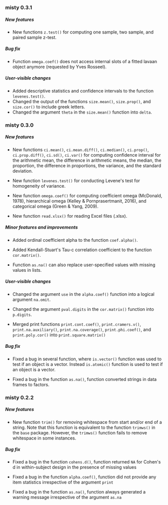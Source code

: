 ### misty 0.3.1

##### New features
* New functions `z.test()` for computing one sample, two sample, and paired sample z-test.

##### Bug fix
* Function `omega.coef()` does not access internal slots of a fitted lavaan object anymore (requested by Yves Rosseel).

##### User-visible changes
* Added descriptive statistics and confidence intervals to the function `levenes.test()`.
* Changed the output of the functions `size.mean()`, `size.prop()`, and `size.cor()` to include greek letters.
* Changed the argument `theta` in the `size.mean()` function into `delta`.

### misty 0.3.0

##### New features
* New functions `ci.mean()`, `ci.mean.diff()`, `ci.median()`, `ci.prop()`, `ci.prop.diff()`, `ci.sd()`, `ci.var()` for computing confidence interval for the arithmetic mean, the difference in arithmetic means, the median, the proportion, the difference in proportions, the variance, and the standard deviation.

* New function `levenes.test()` for conducting Levene's test for homogeneity of variance. 

* New function `omega.coef()` for computing coefficient omega (McDonald, 1978), hierarchical omega (Kelley & Pornprasertmanit, 2016), and categorical omega (Green & Yang, 2009).

* New function `read.xlsx()` for reading Excel files (.xlsx).

##### Minor features and improvements
* Added ordinal coefficient alpha to the function `coef.alpha()`.

* Added Kendall-Stuart's Tau-c correlation coefficient to the function `cor.matrix()`.

* Function `as.na()` can also replace user-specified values with missing values in lists.

##### User-visible changes
* Changed the argument `use` in the `alpha.coef()` function into a logical argument `na.omit`.

* Changed the argument `pval.digits` in the `cor.matrix()` function into `p.digits`.

* Merged print functions `print.cont.coef()`, `print.cramers.v()`, `print.na.auxiliary()`, `print.na.coverage()`, `print.phi.coef()`, and `print.poly.cor()` into `print.square.matrix()`

##### Bug fix

* Fixed a bug in several function, where `is.vector()` function was used to test if an object is a vector. Instead `is.atomic()` function is used to test if an object is a vector.

* Fixed a bug in the function `as.na()`, function converted strings in data frames to factors.

### misty 0.2.2

##### New features

* New function `trim()` for removing whitespace from start and/or end of a string. Note that this function is equivalent to the function `trimws()` in the `base` package. However, the `trimws()` function fails to remove whitespace in some instances.

##### Bug fix

* Fixed a bug in the function `cohens.d()`, function returned `NA` for Cohen's d in within-subject design in the presence of missing values

* Fixed a bug in the function `alpha.coef()`, function did not provide any item statistics irrespective of the argument `print`

* Fixed a bug in the function `as.na()`, function always generated a warning message irrespective of the argument `as.na`  
